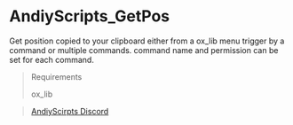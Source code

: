 # AndiyScripts_GetPos

Get position copied to your clipboard either from a ox_lib menu trigger by a command or multiple commands. command name and permission can be set for each command.


> Requirements 
>
> ox_lib

> [AndiyScirpts Discord](https://discord.gg/Cx9PC6QmNW)
